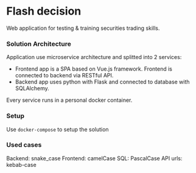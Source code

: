 # Flash decision
Web application for testing & training securities trading skills.

### Solution Architecture
Application use microservice architecture and splitted into 2 services:
- Frontend app is a SPA based on Vue.js framework. Frontend is connected to backend via RESTful API.
- Backend app uses python with Flask and connected to database with SQLAlchemy.

Every service runs in a personal docker container.

### Setup
Use `docker-compose` to setup the solution

### Used cases
Backend: snake_case
Frontend: camelCase
SQL: PascalCase
API urls: kebab-case